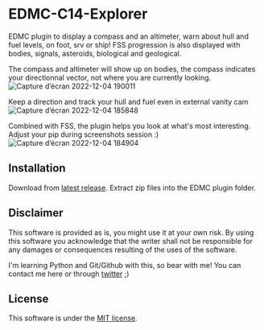 # EDMC-C14-Explorer
EDMC plugin to display a compass and an altimeter, warn about hull and fuel levels, on foot, srv or ship!
FSS progression is also displayed with bodies, signals, asteroids, biological and geological.

The compass and altimeter will show up on bodies, the compass indicates your directionnal vector, not where you are currently looking.
![Capture d’écran 2022-12-04 190011](https://user-images.githubusercontent.com/114026279/205509046-d9c2120a-aa6e-4749-81a1-2c572ba43784.png)


Keep a direction and track your hull and fuel even in external vanity cam
![Capture d’écran 2022-12-04 185848](https://user-images.githubusercontent.com/114026279/205509048-b75e7648-88f7-4d74-8a5e-782d38c03ad0.png)


Combined with FSS, the plugin helps you look at what's most interesting. Adjust your pip during screenshots session :)
![Capture d’écran 2022-12-04 184904](https://user-images.githubusercontent.com/114026279/205509051-365ca2d8-8e9c-4c98-9510-fb87309ad4ed.png)



Installation
---
Download from [latest release](https://github.com/Caprica-XIV/EDMC-C14-Explorer/releases/tag/0.2.0).
Extract zip files into the EDMC plugin folder.

Disclaimer
--------
This software is provided as is, you might use it at your own risk.
By using this software you acknowledge that the writer shall not be responsible for any damages or consequences resulting of the uses of the software.

I'm learning Python and Git/Github with this, so bear with me!
You can contact me here or through [twitter](https://twitter.com/CmdrXiv) ;)

License
-------
This software is under the [MIT license](https://github.com/Caprica-XIV/EDMC-C14-Explorer/blob/main/LICENSE).
